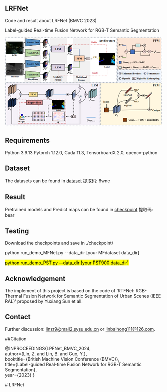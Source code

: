 ## LRFNet

Code and result about LRFNet (BMVC 2023)

Label-guided Real-time Fusion Network for RGB-T Semantic Segmentation

![model](picture/model.png)
## Requirements

Python 3.9.13 Pytorch 1.12.0, Cuda 11.3, TensorboardX 2.0, opencv-python

## Dataset
The datasets can be found in [dataset](https://pan.baidu.com/s/1FVar8L6ihvQfx7xNcNumKw) 提取码: 6wne
## Result
Pretrained models and Predict maps can be found in [checkpoint](https://pan.baidu.com/s/15HrIL4fyxIafFkQQ5B6hPQ) 提取码: bear

## Testing
Download the checkpoints and save in ./checkpoint/

<span class="highlight">python run_demo_MFNet.py --data_dir [your MFdataset data_dir]</span>

<mark>python run_demo_PST.py --data_dir [your PST900 data_dir]<mark>
## Acknowledgement
The implement of this project is based on the code of ‘RTFNet: RGB-Thermal Fusion Network for Semantic Segmentation of Urban Scenes (IEEE RAL)’ proposed by Yuxiang Sun et all.

## Contact
Further discussion: linzr9@mail2.sysu.edu.cn or linbaihong111@126.com.


##Citation

@INPROCEEDINGS{LPFNet_BMVC_2024,  
	author={Lin, Z. and Lin, B. and Guo, Y.},  
	booktitle={British Machine Vision Conference (BMVC)},   
	title={Label-guided Real-time Fusion Network for RGB-T Semantic Segmentation},   
	year={2023}
}

#   L R F N e t 
 
 